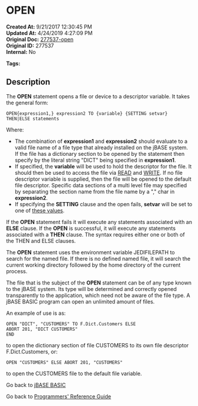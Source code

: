 # OPEN

**Created At:** 9/21/2017 12:30:45 PM  
**Updated At:** 4/24/2019 4:27:09 PM  
**Original Doc:** [277537-open](https://docs.jbase.com/36868-jbase-basic/277537-open)  
**Original ID:** 277537  
**Internal:** No  

**Tags:**
<badge text='fileopen' vertical='middle' />
<badge text='record handling' vertical='middle' />
<badge text='file handling' vertical='middle' />

## Description

The **OPEN** statement opens a file or device to a descriptor variable. It takes the general form:

```
OPEN{expression1,} expression2 TO {variable} {SETTING setvar} THEN|ELSE statements
```

Where:

- The combination of **expression1** and **expression2** should evaluate to a valid file name of a file type that already installed on the jBASE system. If the file has a dictionary section to be opened by the statement then specify by the literal string "DICT" being specified in **expression1**.
- If specified, the **variable** will be used to hold the descriptor for the file. It should then be used to access the file via [READ](./../read) and [WRITE](./../write). If no file descriptor variable is supplied, then the file will be opened to the default file descriptor. Specific data sections of a multi level file may specified by separating the section name from the file name by a "," char in **expression2**.
- If specifying the **SETTING** clause and the open fails, **setvar** will be set to one of [these values](./../incremental-file-errors).

If the **OPEN** statement fails it will execute any statements associated with an **ELSE** clause. If the **OPEN** is successful, it will execute any statements associated with a **THEN** clause. The syntax requires either one or both of the THEN and ELSE clauses.

The **OPEN** statement uses the environment variable JEDIFILEPATH to search for the named file. If there is no defined named file, it will search the current working directory followed by the home directory of the current process.

The file that is the subject of the **OPEN** statement can be of any type known to the jBASE system. Its type will be determined and correctly opened transparently to the application, which need not be aware of the file type. A jBASE BASIC program can open an unlimited amount of files.

An example of use is as:

```
OPEN "DICT", "CUSTOMERS" TO F.Dict.Customers ELSE
ABORT 201, "DICT CUSTOMERS"
END
```

to open the dictionary section of file CUSTOMERS to its own file descriptor F.Dict.Customers, or:

```
OPEN "CUSTOMERS" ELSE ABORT 201, "CUSTOMERS"
```

to open the CUSTOMERS file to the default file variable.

Go back to [jBASE BASIC](./../README.md)

Go back to [Programmers' Reference Guide](./../../reference-guides/jbc/README.md)

  
<PageFooter />
